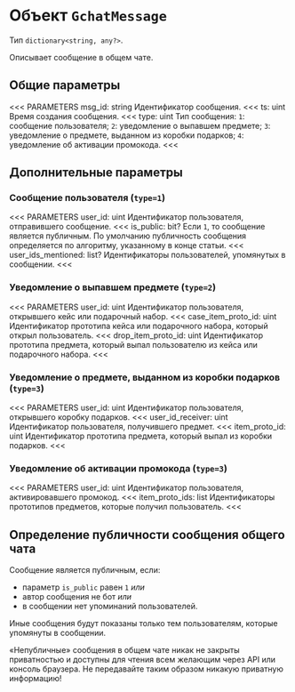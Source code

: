 
# Объект `GchatMessage`

Тип `dictionary<string, any?>`.

Описывает сообщение в общем чатe.

## Общие параметры

<<< PARAMETERS
msg_id: string
Идентификатор сообщения.
<<<
ts: uint
Время создания сообщения.
<<<
type: uint
Тип сообщения:
`1`: сообщение пользователя;
`2`: уведомление о выпавшем предмете;
`3`: уведомление о предмете, выданном из коробки подарков;
`4`: уведомление об активации промокода.
<<<

## Дополнительные параметры

### Сообщение пользователя (`type=1`)

<<< PARAMETERS
user_id: uint
Идентификатор пользователя, отправившего сообщение.
<<<
is_public: bit?
Если `1`, то сообщение является публичным. По умолчанию публичность сообщения определяется по алгоритму, указанному в конце статьи.
<<<
user_ids_mentioned: list<uint>?
Идентификаторы пользователей, упомянутых в сообщении.
<<<

### Уведомление о выпавшем предмете (`type=2`)

<<< PARAMETERS
user_id: uint
Идентификатор пользователя, открывшего кейс или подарочный набор.
<<<
case_item_proto_id: uint
Идентификатор прототипа кейса или подарочного набора, который открыл пользователь.
<<<
drop_item_proto_id: uint
Идентификатор прототипа предмета, который выпал пользователю из кейса или подарочного набора.
<<<

### Уведомление о предмете, выданном из коробки подарков (`type=3`)

<<< PARAMETERS
user_id: uint
Идентификатор пользователя, открывшего коробку подарков.
<<<
user_id_receiver: uint
Идентификатор пользователя, получившего предмет.
<<<
item_proto_id: uint
Идентификатор прототипа предмета, который выпал из коробки подарков.
<<<

### Уведомление об активации промокода (`type=3`)

<<< PARAMETERS
user_id: uint
Идентификатор пользователя, активировавшего промокод.
<<<
item_proto_ids: list<uint>
Идентификаторы прототипов предметов, которые получил пользователь.
<<<

## Определение публичности сообщения общего чата

Сообщение является публичным, если:
- параметр `is_public` равен `1` *или*
- автор сообщения не бот *или*
- в сообщении нет упоминаний пользователей.

Иные сообщения будут показаны только тем пользователям, которые упомянуты в сообщении.

<aside warning>

«Непубличные» сообщения в общем чате никак не закрыты приватностью и доступны для чтения всем желающим через API или консоль браузера. Не передавайте таким образом никакую приватную информацию!

</aside>
